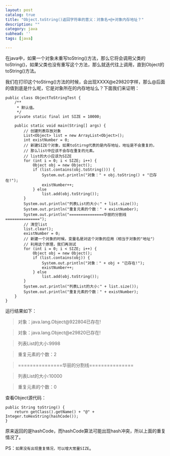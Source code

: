 ```yaml
---
layout: post
catalog: true
title: "Object.toString()返回字符串的意义：对象名+@+对象内存地址？"
description: ""
category: java
subhead: ''
tags: [java]

---
```


在java中，如果一个对象未重写toString()方法，那么它将会调用父类的toString()，如果父类也没有重写这个方法，那么就迭代往上调用，直到Object的toString()方法。

我们在打印这个toStirng()方法的时候，会出现XXXX@e29820字样，那么@后面的值到底是什么呢，它是对象所在的内存地址么？下面我们来证明：

    public class ObjectToStringTest {
        /**
         * 默认值。
         */
        private static final int SIZE = 10000;

        public static void main(String[] args) {
            // 创建列表存放对象
            List<Object> list = new ArrayList<Object>();
            int existNumber = 0;
            // 新建SIZE个对象，如果toStirng代表的是内存地址，地址是不会重复的，
            // 那么list中应该不会存在重复的元素。
            // list的大小应该为SIZE
            for (int i = 0; i < SIZE; i++) {
                Object obj = new Object();
                if (list.contains(obj.toString())) {
                    System.out.println("对象：" + obj.toString() + "已存在!");
                    existNumber++;
                } else
                    list.add(obj.toString());
            }
            System.out.println("列表List的大小:" + list.size());
            System.out.println("重复元素的个数：" + existNumber);
            System.out.println("===============华丽的分割线===============");
            // 清空list
            list.clear();
            existNumber = 0;
            // 新建一个对象的时候，变量名是对这个对象的应用（相当于对象的"地址"）
            // 利用这个原理，我们再测试
            for (int i = 0; i < SIZE; i++) {
                Object obj = new Object();
                if (list.contains(obj)) {
                    System.out.println("对象：" + obj + "已存在!");
                    existNumber++;
                } else
                    list.add(obj.toString());
            }
            System.out.println("列表List的大小:" + list.size());
            System.out.println("重复元素的个数：" + existNumber);
        }
    }
 
运行结果如下：
>对象：java.lang.Object@922804已存在!

>对象：java.lang.Object@e29820已存在!

>列表List的大小:9998

>重复元素的个数：2

>\===============华丽的分割线===============

>列表List的大小:10000

>重复元素的个数：0

查看Object源代码： 
 
    public String toString() {  
        return getClass().getName() + "@" + Integer.toHexString(hashCode());  
    }  
 
原来返回的是hashCode，而hashCode算法可能出现hash冲突，所以上面的重复情况了。

PS：`如果没有出现重复情况，可以增大常量SIZE`。



